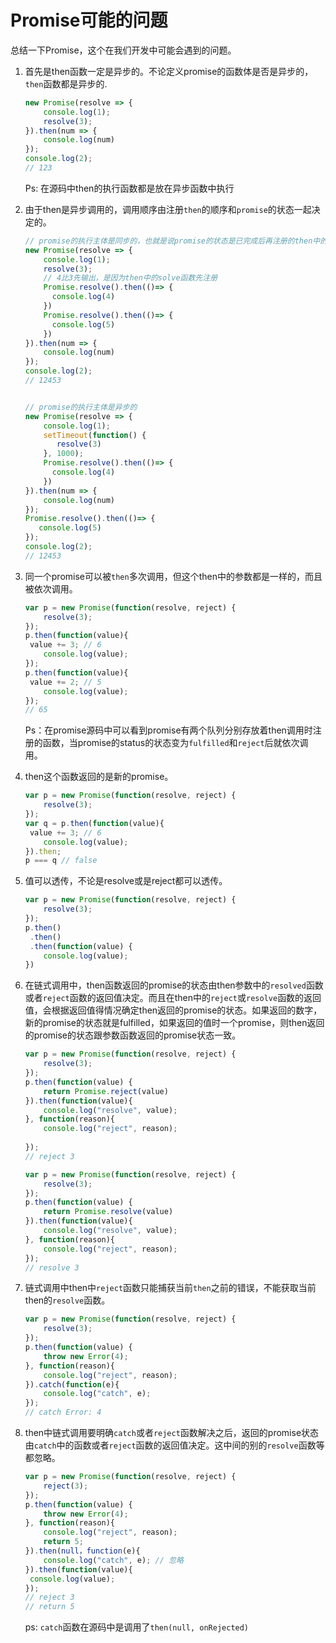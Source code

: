 # Promise可能的问题

总结一下Promise，这个在我们开发中可能会遇到的问题。

1. 首先是then函数一定是异步的。不论定义promise的函数体是否是异步的，`then`函数都是异步的.

   ```javascript
   new Promise(resolve => {
       console.log(1);
       resolve(3);
   }).then(num => {
       console.log(num)
   });
   console.log(2);
   // 123
   ```

   Ps: 在源码中then的执行函数都是放在异步函数中执行

2. 由于then是异步调用的，调用顺序由注册`then`的顺序和`promise`的状态一起决定的。

   ```javascript
   // promise的执行主体是同步的，也就是说promise的状态是已完成后再注册的then中的参数函数也会被直接执行
   new Promise(resolve => {
       console.log(1);
       resolve(3);
       // 4比3先输出，是因为then中的solve函数先注册
       Promise.resolve().then(()=> {
         console.log(4)
       })
       Promise.resolve().then(()=> {
         console.log(5)
       })
   }).then(num => {
       console.log(num)
   });
   console.log(2);
   // 12453
   
   
   // promise的执行主体是异步的
   new Promise(resolve => {
       console.log(1);
       setTimeout(function() {
          resolve(3)       
       }, 1000);
       Promise.resolve().then(()=> {
         console.log(4)
       })
   }).then(num => {
       console.log(num)
   });
   Promise.resolve().then(()=> {
      console.log(5)
   });
   console.log(2);
   // 12453
   ```

3. 同一个promise可以被`then`多次调用，但这个then中的参数都是一样的，而且被依次调用。

   ```javascript
   var p = new Promise(function(resolve, reject) {
       resolve(3);
   });
   p.then(function(value){
   	value += 3; // 6
       console.log(value);
   });
   p.then(function(value){
   	value += 2; // 5
       console.log(value);
   });
   // 65
   ```

   Ps：在promise源码中可以看到promise有两个队列分别存放着then调用时注册的函数，当promise的status的状态变为`fulfilled`和`reject`后就依次调用。

4. then这个函数返回的是新的promise。

   ```javascript
   var p = new Promise(function(resolve, reject) {
       resolve(3);
   });
   var q = p.then(function(value){
   	value += 3; // 6
       console.log(value);
   }).then;
   p === q // false
   ```

5. 值可以透传，不论是resolve或是reject都可以透传。

   ```javascript
   var p = new Promise(function(resolve, reject) {
       resolve(3);
   });
   p.then()
    .then()
    .then(function(value) {
       console.log(value);
   })
   ```

6. 在链式调用中，then函数返回的promise的状态由then参数中的`resolved`函数或者`reject`函数的返回值决定。而且在then中的`reject`或`resolve`函数的返回值，会根据返回值得情况确定then返回的promise的状态。如果返回的数字，新的promise的状态就是fulfilled，如果返回的值时一个promise，则then返回的promise的状态跟参数函数返回的promise状态一致。

   ```javascript
   var p = new Promise(function(resolve, reject) {
       resolve(3);
   });
   p.then(function(value) {
       return Promise.reject(value)
   }).then(function(value){
       console.log("resolve", value);
   }, function(reason){
       console.log("reject", reason);
       
   });
   // reject 3
   
   var p = new Promise(function(resolve, reject) {
       resolve(3);
   });
   p.then(function(value) {
       return Promise.resolve(value)
   }).then(function(value){
       console.log("resolve", value);
   }, function(reason){
       console.log("reject", reason);
   });
   // resolve 3
   ```

7. 链式调用中then中`reject`函数只能捕获当前`then`之前的错误，不能获取当前then的`resolve`函数。

   ```javascript
   var p = new Promise(function(resolve, reject) {
       resolve(3);
   });
   p.then(function(value) {
       throw new Error(4);
   }, function(reason){
       console.log("reject", reason);
   }).catch(function(e){
       console.log("catch", e);
   });
   // catch Error: 4
   ```

8. then中链式调用要明确`catch`或者`reject`函数解决之后，返回的promise状态由`catch`中的函数或者`reject`函数的返回值决定。这中间的别的`resolve`函数等都忽略。

   ```javascript
   var p = new Promise(function(resolve, reject) {
       reject(3);
   });
   p.then(function(value) {
       throw new Error(4);
   }, function(reason){
       console.log("reject", reason);
       return 5;
   }).then(null，function(e){
       console.log("catch", e); // 忽略
   }).then(function(value){
   	console.log(value);
   });
   // reject 3
   // return 5
   ```

   ps: `catch`函数在源码中是调用了`then(null, onRejected)`

